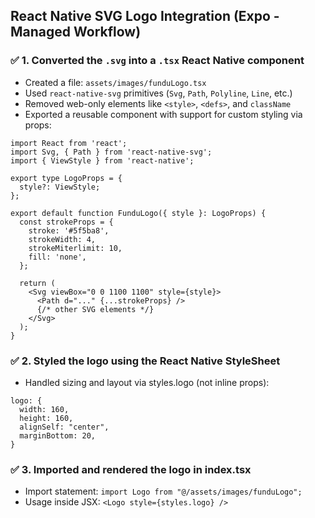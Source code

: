 ## React Native SVG Logo Integration (Expo - Managed Workflow)

### ✅ 1. Converted the `.svg` into a `.tsx` React Native component

- Created a file: `assets/images/funduLogo.tsx`
- Used `react-native-svg` primitives (`Svg`, `Path`, `Polyline`, `Line`, etc.)
- Removed web-only elements like `<style>`, `<defs>`, and `className`
- Exported a reusable component with support for custom styling via props:

```tsx
import React from 'react';
import Svg, { Path } from 'react-native-svg';
import { ViewStyle } from 'react-native';

export type LogoProps = {
  style?: ViewStyle;
};

export default function FunduLogo({ style }: LogoProps) {
  const strokeProps = {
    stroke: '#5f5ba8',
    strokeWidth: 4,
    strokeMiterlimit: 10,
    fill: 'none',
  };

  return (
    <Svg viewBox="0 0 1100 1100" style={style}>
      <Path d="..." {...strokeProps} />
      {/* other SVG elements */}
    </Svg>
  );
}
```
### ✅ 2. Styled the logo using the React Native StyleSheet
- Handled sizing and layout via styles.logo (not inline props):
```
logo: {
  width: 160,
  height: 160,
  alignSelf: "center",
  marginBottom: 20,
}
```
### ✅ 3. Imported and rendered the logo in index.tsx
- Import statement:
```import Logo from "@/assets/images/funduLogo";```
- Usage inside JSX:
```<Logo style={styles.logo} />```
